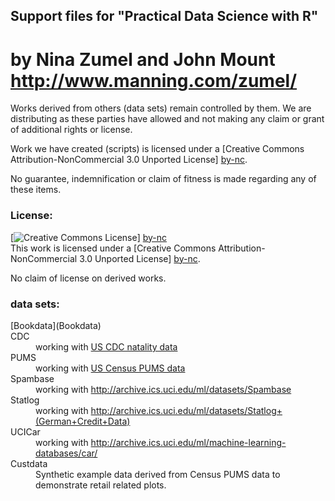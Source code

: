 ## Support files for "Practical Data Science with R" 
# by Nina Zumel and John Mount http://www.manning.com/zumel/

Works derived from others (data sets) remain controlled by them.  We are distributing as these parties have allowed and not making any claim or grant of additional rights or license.

Work we have created (scripts) is licensed under a [Creative Commons Attribution-NonCommercial 3.0 Unported License] [by-nc].

No guarantee, indemnification or claim of fitness is made regarding any of these items.


### License: 

[![Creative Commons License](http://i.creativecommons.org/l/by-nc/3.0/88x31.png)] [by-nc]  
This work is licensed under a [Creative Commons Attribution-NonCommercial 3.0 Unported License] [by-nc].

No claim of license on derived works.


### data sets:

<dl>
  <dt>[Bookdata](Bookdata)</dt>
  <dd></dd>

  <dt>CDC</dt>
  <dd>working with <a href="http://www.cdc.gov/nchs/data_access/Vitalstatsonline.htm">US CDC natality data</a> </dd>

  <dt>PUMS</dt>
  <dd>working with <a href="http://www.census.gov/acs/www/data_documentation/pums_data/">US Census PUMS data</a> </dd>


  <dt>Spambase</dt>
  <dd>working with <a href="http://archive.ics.uci.edu/ml/datasets/Spambase">http://archive.ics.uci.edu/ml/datasets/Spambase</a></dd>

  <dt>Statlog</dt>
  <dd>working with <a href="http://archive.ics.uci.edu/ml/datasets/Statlog+(German+Credit+Data)">http://archive.ics.uci.edu/ml/datasets/Statlog+(German+Credit+Data)</a></dd>

  <dt>UCICar</dt>
  <dd>working with <a href="http://archive.ics.uci.edu/ml/machine-learning-databases/car/">http://archive.ics.uci.edu/ml/machine-learning-databases/car/</a></dd>

  <dt>Custdata</dt>
  <dd>Synthetic example data derived from Census PUMS data to demonstrate retail related plots.</dd>
</dl>



  [by-nc]: http://creativecommons.org/licenses/by-nc/3.0/ "Attribution-NonCommercial 3.0 Unported (CC BY-NC 3.0)"